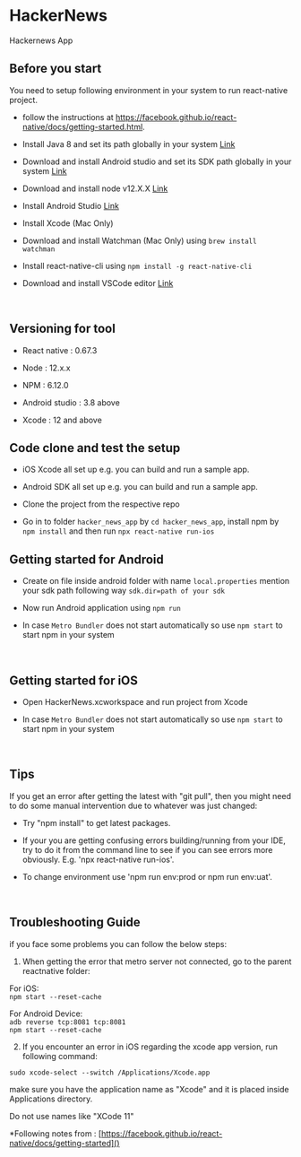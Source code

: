 # HackerNews

Hackernews App

## Before you start

You need to setup following environment in your system to run react-native project.

  
- follow the instructions at https://facebook.github.io/react-native/docs/getting-started.html.

- Install Java 8 and set its path globally in your system [Link](https://www.java.com/en/download/help/download_options.xml)

- Download and install Android studio and set its SDK path globally in your system [Link](https://developer.android.com/studio/)

- Download and install node v12.X.X [Link](https://nodejs.org/en/blog/release/v12.13.0/)

- Install Android Studio [Link](https://developer.android.com/studio/)

- Install Xcode (Mac Only)

- Download and install Watchman (Mac Only) using `brew install watchman`

- Install react-native-cli using `npm install -g react-native-cli`

- Download and install VSCode editor [Link](https://code.visualstudio.com/download)

<br>

## Versioning for tool


- React native : 0.67.3

- Node : 12.x.x

- NPM : 6.12.0

- Android studio : 3.8 above

- Xcode : 12 and above

  
## Code clone and test the setup

- iOS Xcode all set up e.g. you can build and run a sample app.

- Android SDK all set up e.g. you can build and run a sample app.

- Clone the project from the respective repo

- Go in to folder `hacker_news_app` by `cd hacker_news_app`, install npm by `npm install` and then run `npx react-native run-ios`
  

## Getting started for Android

- Create on file inside android folder with name `local.properties` mention your sdk path following way `sdk.dir=path of your sdk `

- Now run Android application using `npm run`

- In case `Metro Bundler` does not start automatically so use `npm start` to start npm in your system
<br>

## Getting started for iOS

- Open HackerNews.xcworkspace and run project from Xcode

- In case `Metro Bundler` does not start automatically so use `npm start` to start npm in your system

<br>

## Tips
  
If you get an error after getting the latest with "git pull", then you might need to do some manual intervention due to whatever was just changed:

- Try "npm install" to get latest packages.

- If your you are getting confusing errors building/running from your IDE, try to do it from the command line to see if you can see errors more obviously. E.g. 'npx react-native run-ios'.

- To change environment use 'npm run env:prod or npm run env:uat'.

<br>

## Troubleshooting Guide 
if you face some problems you can follow the below steps:

1) When getting the error that metro server not connected, go to the parent reactnative folder:<br />

For iOS:<br />
`npm start --reset-cache`

For Android Device:<br />
`adb reverse tcp:8081 tcp:8081`<br />
`npm start --reset-cache`

2) If you encounter an error in iOS regarding the xcode app version, run following command:

`sudo xcode-select --switch /Applications/Xcode.app`

make sure you have the application name as "Xcode" and it is placed inside Applications directory. 

Do not use names like "XCode 11"

*Following notes from : [https://facebook.github.io/react-native/docs/getting-started]()

<br>
